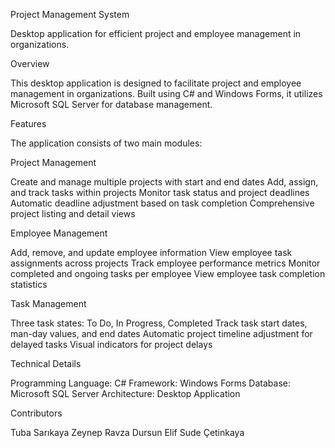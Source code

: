 Project Management System

Desktop application for efficient project and employee management in organizations.

Overview

This desktop application is designed to facilitate project and employee management in organizations.
Built using C# and Windows Forms, it utilizes Microsoft SQL Server for database management.

Features

The application consists of two main modules:

Project Management

Create and manage multiple projects with start and end dates
Add, assign, and track tasks within projects
Monitor task status and project deadlines
Automatic deadline adjustment based on task completion
Comprehensive project listing and detail views

Employee Management

Add, remove, and update employee information
View employee task assignments across projects
Track employee performance metrics
Monitor completed and ongoing tasks per employee
View employee task completion statistics

Task Management

Three task states: To Do, In Progress, Completed
Track task start dates, man-day values, and end dates
Automatic project timeline adjustment for delayed tasks
Visual indicators for project delays

Technical Details

Programming Language: C#
Framework: Windows Forms
Database: Microsoft SQL Server
Architecture: Desktop Application

Contributors

Tuba Sarıkaya
Zeynep Ravza Dursun
Elif Sude Çetinkaya
